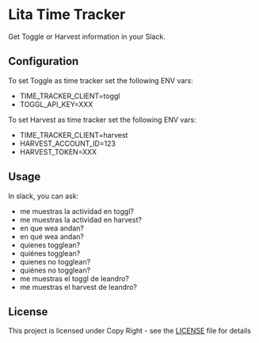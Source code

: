 # Lita Time Tracker

Get Toggle or Harvest information in your Slack.

## Configuration

To set Toggle as time tracker set the following ENV vars:

- TIME_TRACKER_CLIENT=toggl
- TOGGL_API_KEY=XXX

To set Harvest as time tracker set the following ENV vars:

- TIME_TRACKER_CLIENT=harvest
- HARVEST_ACCOUNT_ID=123
- HARVEST_TOKEN=XXX

## Usage

In slack, you can ask:

- me muestras la actividad en toggl?
- me muestras la actividad en harvest?
- en que wea andan?
- en qué wea andan?
- quienes togglean?
- quiénes togglean?
- quienes no togglean?
- quiénes no togglean?
- me muestras el toggl de leandro?
- me muestras el harvest de leandro?

## License

This project is licensed under Copy Right - see the [LICENSE](LICENSE) file for details
